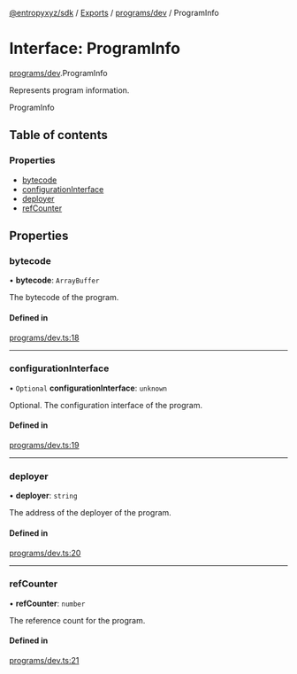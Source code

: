[@entropyxyz/sdk](../README.md) / [Exports](../modules.md) / [programs/dev](../modules/programs_dev.md) / ProgramInfo

# Interface: ProgramInfo

[programs/dev](../modules/programs_dev.md).ProgramInfo

Represents program information.

 ProgramInfo

## Table of contents

### Properties

- [bytecode](programs_dev.ProgramInfo.md#bytecode)
- [configurationInterface](programs_dev.ProgramInfo.md#configurationinterface)
- [deployer](programs_dev.ProgramInfo.md#deployer)
- [refCounter](programs_dev.ProgramInfo.md#refcounter)

## Properties

### bytecode

• **bytecode**: `ArrayBuffer`

The bytecode of the program.

#### Defined in

[programs/dev.ts:18](https://github.com/entropyxyz/sdk/blob/1c426d7/src/programs/dev.ts#L18)

___

### configurationInterface

• `Optional` **configurationInterface**: `unknown`

Optional. The configuration interface of the program.

#### Defined in

[programs/dev.ts:19](https://github.com/entropyxyz/sdk/blob/1c426d7/src/programs/dev.ts#L19)

___

### deployer

• **deployer**: `string`

The address of the deployer of the program.

#### Defined in

[programs/dev.ts:20](https://github.com/entropyxyz/sdk/blob/1c426d7/src/programs/dev.ts#L20)

___

### refCounter

• **refCounter**: `number`

The reference count for the program.

#### Defined in

[programs/dev.ts:21](https://github.com/entropyxyz/sdk/blob/1c426d7/src/programs/dev.ts#L21)
